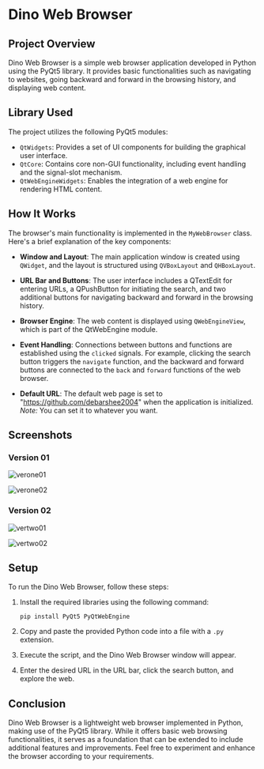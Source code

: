 # Dino Web Browser

## Project Overview
Dino Web Browser is a simple web browser application developed in Python using the PyQt5 library. It provides basic functionalities such as navigating to websites, going backward and forward in the browsing history, and displaying web content.

## Library Used
The project utilizes the following PyQt5 modules:
- `QtWidgets`: Provides a set of UI components for building the graphical user interface.
- `QtCore`: Contains core non-GUI functionality, including event handling and the signal-slot mechanism.
- `QtWebEngineWidgets`: Enables the integration of a web engine for rendering HTML content.

## How It Works
The browser's main functionality is implemented in the `MyWebBrowser` class. Here's a brief explanation of the key components:

- **Window and Layout**: The main application window is created using `QWidget`, and the layout is structured using `QVBoxLayout` and `QHBoxLayout`.

- **URL Bar and Buttons**: The user interface includes a QTextEdit for entering URLs, a QPushButton for initiating the search, and two additional buttons for navigating backward and forward in the browsing history.

- **Browser Engine**: The web content is displayed using `QWebEngineView`, which is part of the QtWebEngine module.

- **Event Handling**: Connections between buttons and functions are established using the `clicked` signals. For example, clicking the search button triggers the `navigate` function, and the backward and forward buttons are connected to the `back` and `forward` functions of the web browser.

- **Default URL**: The default web page is set to "https://github.com/debarshee2004" when the application is initialized. *Note:* You can set it to whatever you want.

## Screenshots

### Version 01

![verone01](https://github.com/debarshee2004/web_browser/assets/129538241/62e57e4b-9269-460c-a30e-245201e82d33)

![verone02](https://github.com/debarshee2004/web_browser/assets/129538241/88fa73ef-2828-46b4-a659-7aa810093e8f)

### Version 02

![vertwo01](https://github.com/debarshee2004/web_browser/assets/129538241/3de7b8b8-0008-4e77-b34e-f4bfdda82a3e)

![vertwo02](https://github.com/debarshee2004/web_browser/assets/129538241/b08b7933-e2e9-4a02-8020-530f5762ab29)

## Setup
To run the Dino Web Browser, follow these steps:

1. Install the required libraries using the following command:
    ```
    pip install PyQt5 PyQtWebEngine
    ```

2. Copy and paste the provided Python code into a file with a `.py` extension.

3. Execute the script, and the Dino Web Browser window will appear.

4. Enter the desired URL in the URL bar, click the search button, and explore the web.

## Conclusion
Dino Web Browser is a lightweight web browser implemented in Python, making use of the PyQt5 library. While it offers basic web browsing functionalities, it serves as a foundation that can be extended to include additional features and improvements. Feel free to experiment and enhance the browser according to your requirements.
